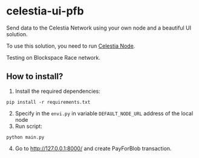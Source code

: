 # celestia-ui-pfb

Send data to the Celestia Network using your own node and a beautiful UI solution.

To use this solution, you need to run [Celestia Node](https://docs.celestia.org/nodes/light-node/).

Testing on Blockspace Race network.

## How to install?

1) Install the required dependencies:
```
pip install -r requirements.txt
```
2) Specify in the ```envi.py``` in variable ```DEFAULT_NODE_URL``` address of the local node
3) Run script:
```
python main.py
```
4) Go to http://127.0.0.1:8000/ and create PayForBlob transaction.